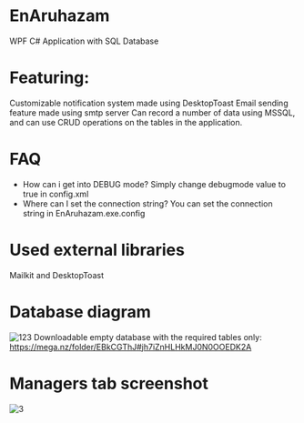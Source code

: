 # EnAruhazam
 WPF C# Application with SQL Database
# Featuring:
 Customizable notification system made using DesktopToast
 Email sending feature made using smtp server
 Can record a number of data using MSSQL, and can use CRUD operations on the tables in the application.
 
# FAQ
- How can i get into DEBUG mode?
Simply change debugmode value to true in config.xml
- Where can I set the connection string?
You can set the connection string in EnAruhazam.exe.config
# Used external libraries
Mailkit and DesktopToast

# Database diagram
![123](https://user-images.githubusercontent.com/1901727/125084164-80ddcd00-e0c9-11eb-85b9-359835e107c9.PNG)
Downloadable empty database with the required tables only: 
https://mega.nz/folder/EBkCGThJ#jh7iZnHLHkMJ0N0OOEDK2A
# Managers tab screenshot
![3](https://user-images.githubusercontent.com/1901727/125085629-1594fa80-e0cb-11eb-88b8-3f95decb41ae.PNG)
